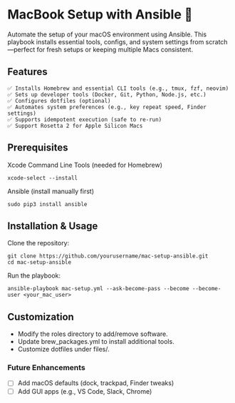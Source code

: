 # MacBook Setup with Ansible 🚀
Automate the setup of your macOS environment using Ansible. This playbook installs essential tools, configs, and system settings from scratch—perfect for fresh setups or keeping multiple Macs consistent.

## Features
```
✅ Installs Homebrew and essential CLI tools (e.g., tmux, fzf, neovim)
✅ Sets up developer tools (Docker, Git, Python, Node.js, etc.)
✅ Configures dotfiles (optional)
✅ Automates system preferences (e.g., key repeat speed, Finder settings)
✅ Supports idempotent execution (safe to re-run)
✅ Support Rosetta 2 for Apple Silicon Macs
```

## Prerequisites
Xcode Command Line Tools (needed for Homebrew)
```
xcode-select --install
```

Ansible (install manually first)

```
sudo pip3 install ansible
```

## Installation & Usage
Clone the repository:
```
git clone https://github.com/yourusername/mac-setup-ansible.git  
cd mac-setup-ansible
```
Run the playbook:


```
ansible-playbook mac-setup.yml --ask-become-pass --become --become-user <your_mac_user>
```

## Customization
- Modify the roles directory to add/remove software.
- Update brew_packages.yml to install additional tools.
- Customize dotfiles under files/.

### Future Enhancements
- [ ] Add macOS defaults (dock, trackpad, Finder tweaks)
- [ ] Add GUI apps (e.g., VS Code, Slack, Chrome)
